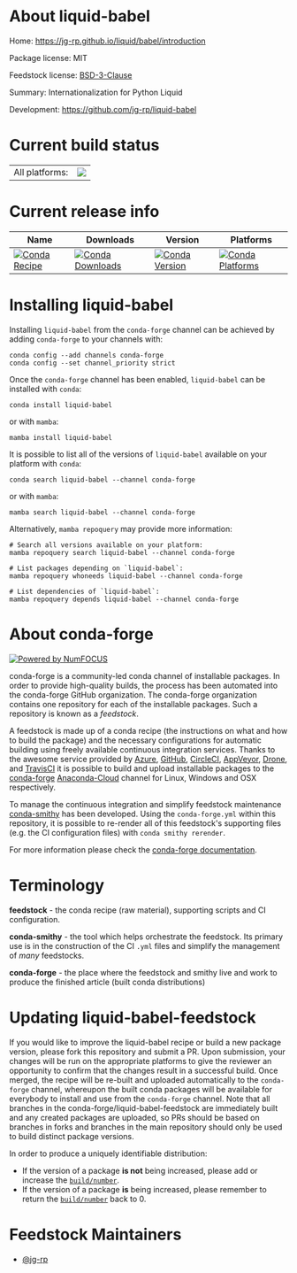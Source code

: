 About liquid-babel
==================

Home: https://jg-rp.github.io/liquid/babel/introduction

Package license: MIT

Feedstock license: [BSD-3-Clause](https://github.com/conda-forge/liquid-babel-feedstock/blob/main/LICENSE.txt)

Summary: Internationalization for Python Liquid

Development: https://github.com/jg-rp/liquid-babel

Current build status
====================


<table><tr><td>All platforms:</td>
    <td>
      <a href="https://dev.azure.com/conda-forge/feedstock-builds/_build/latest?definitionId=17791&branchName=main">
        <img src="https://dev.azure.com/conda-forge/feedstock-builds/_apis/build/status/liquid-babel-feedstock?branchName=main">
      </a>
    </td>
  </tr>
</table>

Current release info
====================

| Name | Downloads | Version | Platforms |
| --- | --- | --- | --- |
| [![Conda Recipe](https://img.shields.io/badge/recipe-liquid--babel-green.svg)](https://anaconda.org/conda-forge/liquid-babel) | [![Conda Downloads](https://img.shields.io/conda/dn/conda-forge/liquid-babel.svg)](https://anaconda.org/conda-forge/liquid-babel) | [![Conda Version](https://img.shields.io/conda/vn/conda-forge/liquid-babel.svg)](https://anaconda.org/conda-forge/liquid-babel) | [![Conda Platforms](https://img.shields.io/conda/pn/conda-forge/liquid-babel.svg)](https://anaconda.org/conda-forge/liquid-babel) |

Installing liquid-babel
=======================

Installing `liquid-babel` from the `conda-forge` channel can be achieved by adding `conda-forge` to your channels with:

```
conda config --add channels conda-forge
conda config --set channel_priority strict
```

Once the `conda-forge` channel has been enabled, `liquid-babel` can be installed with `conda`:

```
conda install liquid-babel
```

or with `mamba`:

```
mamba install liquid-babel
```

It is possible to list all of the versions of `liquid-babel` available on your platform with `conda`:

```
conda search liquid-babel --channel conda-forge
```

or with `mamba`:

```
mamba search liquid-babel --channel conda-forge
```

Alternatively, `mamba repoquery` may provide more information:

```
# Search all versions available on your platform:
mamba repoquery search liquid-babel --channel conda-forge

# List packages depending on `liquid-babel`:
mamba repoquery whoneeds liquid-babel --channel conda-forge

# List dependencies of `liquid-babel`:
mamba repoquery depends liquid-babel --channel conda-forge
```


About conda-forge
=================

[![Powered by
NumFOCUS](https://img.shields.io/badge/powered%20by-NumFOCUS-orange.svg?style=flat&colorA=E1523D&colorB=007D8A)](https://numfocus.org)

conda-forge is a community-led conda channel of installable packages.
In order to provide high-quality builds, the process has been automated into the
conda-forge GitHub organization. The conda-forge organization contains one repository
for each of the installable packages. Such a repository is known as a *feedstock*.

A feedstock is made up of a conda recipe (the instructions on what and how to build
the package) and the necessary configurations for automatic building using freely
available continuous integration services. Thanks to the awesome service provided by
[Azure](https://azure.microsoft.com/en-us/services/devops/), [GitHub](https://github.com/),
[CircleCI](https://circleci.com/), [AppVeyor](https://www.appveyor.com/),
[Drone](https://cloud.drone.io/welcome), and [TravisCI](https://travis-ci.com/)
it is possible to build and upload installable packages to the
[conda-forge](https://anaconda.org/conda-forge) [Anaconda-Cloud](https://anaconda.org/)
channel for Linux, Windows and OSX respectively.

To manage the continuous integration and simplify feedstock maintenance
[conda-smithy](https://github.com/conda-forge/conda-smithy) has been developed.
Using the ``conda-forge.yml`` within this repository, it is possible to re-render all of
this feedstock's supporting files (e.g. the CI configuration files) with ``conda smithy rerender``.

For more information please check the [conda-forge documentation](https://conda-forge.org/docs/).

Terminology
===========

**feedstock** - the conda recipe (raw material), supporting scripts and CI configuration.

**conda-smithy** - the tool which helps orchestrate the feedstock.
                   Its primary use is in the construction of the CI ``.yml`` files
                   and simplify the management of *many* feedstocks.

**conda-forge** - the place where the feedstock and smithy live and work to
                  produce the finished article (built conda distributions)


Updating liquid-babel-feedstock
===============================

If you would like to improve the liquid-babel recipe or build a new
package version, please fork this repository and submit a PR. Upon submission,
your changes will be run on the appropriate platforms to give the reviewer an
opportunity to confirm that the changes result in a successful build. Once
merged, the recipe will be re-built and uploaded automatically to the
`conda-forge` channel, whereupon the built conda packages will be available for
everybody to install and use from the `conda-forge` channel.
Note that all branches in the conda-forge/liquid-babel-feedstock are
immediately built and any created packages are uploaded, so PRs should be based
on branches in forks and branches in the main repository should only be used to
build distinct package versions.

In order to produce a uniquely identifiable distribution:
 * If the version of a package **is not** being increased, please add or increase
   the [``build/number``](https://docs.conda.io/projects/conda-build/en/latest/resources/define-metadata.html#build-number-and-string).
 * If the version of a package **is** being increased, please remember to return
   the [``build/number``](https://docs.conda.io/projects/conda-build/en/latest/resources/define-metadata.html#build-number-and-string)
   back to 0.

Feedstock Maintainers
=====================

* [@jg-rp](https://github.com/jg-rp/)

